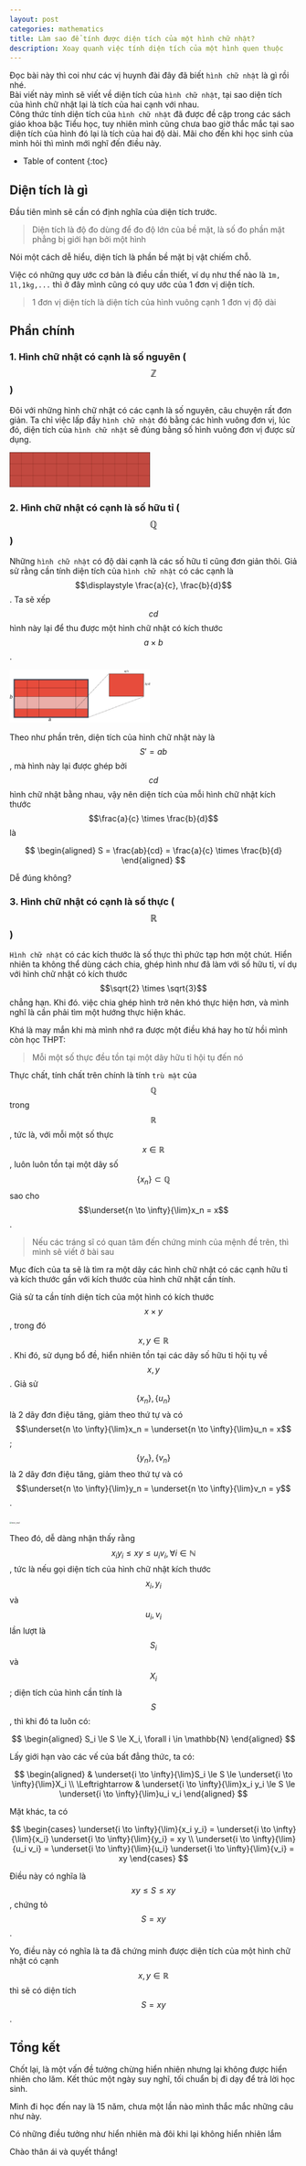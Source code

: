```yaml
---
layout: post
categories: mathematics
title: Làm sao để tính được diện tích của một hình chữ nhật?
description: Xoay quanh việc tính diện tích của một hình quen thuộc
---
```



Đọc bài này thì coi như các vị huynh đài đây đã biết ```hình chữ nhật``` là gì rồi nhé.  
Bài viết này mình sẽ viết về diện tích của ```hình chữ nhật```, tại sao diện tích của hình chữ nhật lại là tích của hai cạnh với nhau.  
Công thức tính diện tích của ```hình chữ nhật``` đã được đề cập trong các sách giáo khoa bậc Tiểu học, tuy nhiên mình cũng chưa bao giờ thắc mắc tại sao diện tích của hình đó lại là tích của hai độ dài. Mãi cho đến khi học sinh của mình hỏi thì mình mới nghĩ đến điều này.

- Table of content
{:toc}

## Diện tích là gì

Đầu tiên mình sẽ cần có định nghĩa của diện tích trước.

> Diện tích là độ đo dùng để đo độ lớn của bề mặt, là số đo phần mặt phẳng bị giới hạn bởi một hình

Nói một cách dễ hiểu, diện tích là phần bề mặt bị vật chiếm chỗ.

Việc có những quy ước cơ bản là điều cần thiết, ví dụ như thế nào là `1m, 1l,1kg,...` thì ở đây mình cũng có quy ước của 1 đơn vị diện tích.  

> 1 đơn vị diện tích là diện tích của hình vuông cạnh 1 đơn vị độ dài

## Phần chính

### 1. Hình chữ nhật có cạnh là số nguyên ($$\mathbb{Z}$$)

Đôi với những hình chữ nhật có các cạnh là số nguyên, câu chuyện rất đơn giản. Ta chỉ việc lấp đầy ```hình chữ nhật``` đó bằng các hình vuông đơn vị, lúc đó, diện tích của ```hình chữ nhật``` sẽ đúng bằng số hình vuông đơn vị được sử dụng.

<img src="../../post_image/mathematics/2020-04-16-area-of-a-rectangle.assets/rect_integer.png" alt="rect_integer" style="zoom:24%;" />

### 2. Hình chữ nhật có cạnh là số hữu tỉ ($$\mathbb{Q}$$)

Những ```hình chữ nhật``` có độ dài cạnh là các số hữu tỉ cũng đơn giản thôi. Giả sử rằng cần tính diện tích của ```hình chữ nhật``` có các cạnh là $$\displaystyle \frac{a}{c}, \frac{b}{d}$$.  Ta sẽ xếp $$cd$$ hình này lại để thu được một hình chữ nhật có kích thước $$a\times b$$. 

<img src="../../post_image/mathematics/2020-04-16-area-of-a-rectangle.assets/rect_quotient.png" alt="rect_quotient" style="zoom:24%;" />

Theo như phần trên, diện tích của hình chữ nhật này là $$S' = ab$$, mà hình này lại được ghép bởi $$cd$$ hình chữ nhật bằng nhau, vậy nên diện tích của mỗi hình chữ nhật kích thước $$\frac{a}{c} \times \frac{b}{d}$$ là


$$
\begin{aligned}
S = \frac{ab}{cd} = \frac{a}{c} \times \frac{b}{d}
\end{aligned}
$$

Dễ đúng không?

### 3. Hình chữ nhật có cạnh là số thực ($$\mathbb{R}$$)

```Hình chữ nhật``` có các kích thước là số thực thì phức tạp hơn một chút. Hiển nhiên ta không thể dùng cách chia, ghép hình như đã làm với số hữu tỉ, ví dụ với hình chữ nhật có kích thước $$\sqrt{2} \times \sqrt{3}$$ chẳng hạn. Khi đó. việc chia ghép hình trở nên khó thực hiện hơn, và mình nghĩ là cần phải tìm một hướng thực hiện khác.

Khá là may mắn khi mà mình nhớ ra được một điều khá hay ho từ hồi mình còn học THPT:

> Mỗi một số thực đều tồn tại một dãy hữu tỉ hội tụ đến nó

Thực chất, tính chất trên chính là tính ```trù mật``` của $$\mathbb{Q}$$ trong $$\mathbb{R}$$, tức là, với mỗi một số thực $$x \in \mathbb{R}$$, luôn luôn tồn tại một dãy số $$\{x_n\} \subset \mathbb{Q}$$ sao cho $$\underset{n \to \infty}{\lim}x_n = x$$.

> Nếu các tráng sĩ có quan tâm đến chứng minh của mệnh đề trên, thì mình sẽ viết ở bài sau

Mục đích của ta sẽ là tìm ra một dãy các hình chữ nhật có các cạnh hữu tỉ và kích thước gần với kích thước của hình chữ nhật cần tính. 

Giả sử ta cần tính diện tích của một hình có kích thước $$x \times y$$, trong đó $$x, y \in \mathbb{R}$$. Khi đó, sử dụng bổ đề, hiển nhiên tồn tại các dãy số hữu tỉ hội tụ về $$x, y$$. Giả sử $$\{x_n\}, \{u_n\}$$ là 2 dãy đơn điệu tăng, giảm theo thứ tự và có $$\underset{n \to \infty}{\lim}x_n = \underset{n \to \infty}{\lim}u_n = x$$; $$\{y_n\}, \{v_n\}$$ là 2 dãy đơn điệu tăng, giảm theo thứ tự và có $$\underset{n \to \infty}{\lim}y_n = \underset{n \to \infty}{\lim}v_n = y$$.

<img src="../../post_image/mathematics/2020-04-16-area-of-a-rectangle.assets/rect_real.png" alt="rect_real" style="zoom:24%;" />

Theo đó, dễ dàng nhận thấy rằng $$x_{i}y_{i} \le xy \le u_{i} v_{i}, \forall i \in \mathbb{N}$$, tức là nếu gọi diện tích của hình chữ nhật kích thước $$x_i, y_i$$ và $$u_i, v_i$$ lần lượt là $$S_i$$ và $$X_i$$; diện tích của hình cần tính là $$S$$, thì khi đó ta luôn có:

$$
\begin{aligned}
S_i \le S \le X_i, \forall i \in \mathbb{N}
\end{aligned}
$$


Lấy giới hạn vào các vế của bất đẳng thức, ta có:

$$
\begin{aligned}
& \underset{i \to \infty}{\lim}S_i \le S \le \underset{i \to \infty}{\lim}X_i \\
\Leftrightarrow & \underset{i \to \infty}{\lim}x_i y_i \le S \le \underset{i \to \infty}{\lim}u_i v_i
\end{aligned}
$$

Mặt khác, ta có

$$
\begin{cases}
\underset{i \to \infty}{\lim}{x_i y_i} = \underset{i \to \infty}{\lim}{x_i} \underset{i \to \infty}{\lim}{y_i} = xy \\
\underset{i \to \infty}{\lim}{u_i v_i} = \underset{i \to \infty}{\lim}{u_i} \underset{i \to \infty}{\lim}{v_i} = xy
\end{cases}
$$


Điều này có nghĩa là $$xy \le S \le xy$$, chứng tỏ $$S = xy$$.

Yo, điều này có nghĩa là ta đã chứng minh được diện tích của một hình chữ nhật có cạnh $$x, y \in \mathbb{R}$$ thì sẽ có diện tích $$S = xy$$.

## Tổng kết

Chốt lại, là một vấn đề tưởng chừng hiển nhiên nhưng lại không được hiển nhiên cho lăm. Kết thúc một ngày suy nghĩ, tối chuẩn bị đi dạy để trả lời học sinh.

Mình đi học đến nay là 15 năm, chưa một lần nào mình thắc mắc những câu như này.

Có những điều tưởng như hiển nhiên mà đôi khi lại không hiển nhiên lắm

Chào thân ái và quyết thắng!